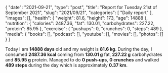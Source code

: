 {
    "date": "2021-09-21",
    "type": "post",
    "title": "Report for Tuesday 21st of September 2021",
    "slug": "2021\/09\/21",
    "categories": [
        "Daily report"
    ],
    "images": [],
    "health": {
        "weight": 81.6,
        "height": 173,
        "age": 14888
    },
    "nutrition": {
        "calories": 2487.36,
        "fat": 130.01,
        "carbohydrates": 227.22,
        "protein": 85.95
    },
    "exercise": {
        "pushups": 0,
        "crunches": 0,
        "steps": 489
    },
    "media": {
        "books": [],
        "podcast": [],
        "youtube": [],
        "movies": [],
        "photos": []
    }
}

Today I am <strong>14888 days</strong> old and my weight is <strong>81.6 kg</strong>. During the day, I consumed <strong>2487.36 kcal</strong> coming from <strong>130.01 g</strong> fat, <strong>227.22 g</strong> carbohydrates and <strong>85.95 g</strong> protein. Managed to do <strong>0 push-ups</strong>, <strong>0 crunches</strong> and walked <strong>489 steps</strong> during the day which is approximately <strong>0.37 km</strong>.